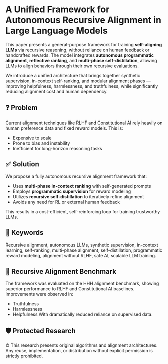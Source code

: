#  A Unified Framework for Autonomous Recursive Alignment in Large Language Models

This paper presents a general-purpose framework for training **self-aligning LLMs** via recursive reasoning, without reliance on human feedback or handcrafted rewards. The model integrates **autonomous programmatic alignment**, **reflective ranking**, and **multi-phase self-distillation**, allowing LLMs to align behaviors through their own recursive evaluations.

We introduce a unified architecture that brings together synthetic supervision, in-context self-ranking, and modular alignment phases — improving helpfulness, harmlessness, and truthfulness, while significantly reducing alignment cost and human dependency.

## ❓ Problem

Current alignment techniques like RLHF and Constitutional AI rely heavily on human preference data and fixed reward models. This is:
- Expensive to scale
- Prone to bias and instability
- Inefficient for long-horizon reasoning tasks

## ✅ Solution

We propose a fully autonomous recursive alignment framework that:
- Uses **multi-phase in-context ranking** with self-generated prompts
- Employs **programmatic supervision** for reward modeling
- Utilizes **recursive self-distillation** to iteratively refine alignment
- Avoids any need for RL or external human feedback

This results in a cost-efficient, self-reinforcing loop for training trustworthy LLMs.

## 🔑 Keywords

Recursive alignment, autonomous LLMs, synthetic supervision, in-context learning, self-ranking, multi-phase alignment, self-distillation, programmatic reward modeling, alignment without RLHF, safe AI, scalable LLM training.

## 🧪 Recursive Alignment Benchmark

The framework was evaluated on the HHH alignment benchmark, showing superior performance to RLHF and Constitutional AI baselines. Improvements were observed in:
- Truthfulness
- Harmlessness
- Helpfulness
With dramatically reduced reliance on supervised data.

## 🛡️ Protected Research

© This research presents original algorithms and alignment architectures. Any reuse, implementation, or distribution without explicit permission is strictly prohibited.
